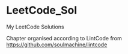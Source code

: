 # LeetCode_Sol
My LeetCode Solutions

Chapter organised according to LintCode from https://github.com/soulmachine/lintcode
